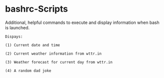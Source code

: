 # bashrc-Scripts
Additional, helpful commands to execute and display information when bash is launched.

    Dispays: 
    
    (1) Current date and time
    
    (2) Current weather information from wttr.in
    
    (3) Weather forecast for current day from wttr.in
    
    (4) A random dad joke
